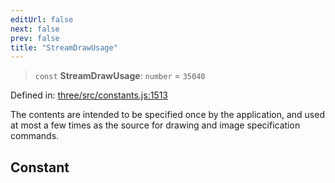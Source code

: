 ```yaml
---
editUrl: false
next: false
prev: false
title: "StreamDrawUsage"
---
```


> `const` **StreamDrawUsage**: `number` = `35040`

Defined in: [three/src/constants.js:1513](https://github.com/DefinitelyMaybe/three-i18n/blob/fa57b79433d1c349ffb23a78727299c8d4190136/three/src/constants.js#L1513)

The contents are intended to be specified once by the application, and used at most
a few times as the source for drawing and image specification commands.

## Constant
